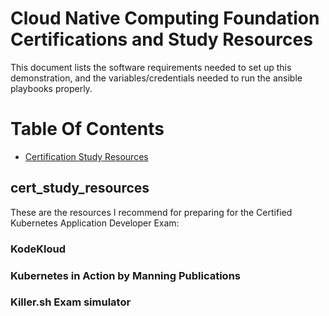 # Cloud Native Computing Foundation Certifications and Study Resources

This document lists the software requirements needed to set up this demonstration, and the variables/credentials needed to run the ansible playbooks properly.


# Table Of Contents
<!-- - [Why a certification?](#why_a_cert) -->
- [Certification Study Resources](#cert_study_resources)
<!-- - [Variables](#variables)
  * [default-vars.yml](#default-variables)
  * [linux_users.yml](#linux-users)
- [Credentials](#credentials)
  * [gmail_creds.yml](#gmail-credentials)
  * [redhat-activation-key.yml](#redhat-activation-key)
  * [snow_creds.yml](#servicenow-credentials)
  * [tower_creds.yml](#tower-credentials)
  * [vault_creds.yml](#hashicorp-vault-credentials) -->

<!-- ## why_a_cert -->

## cert_study_resources

These are the resources I recommend for preparing for the Certified Kubernetes Application Developer Exam:
### KodeKloud

### Kubernetes in Action by Manning Publications

### Killer.sh Exam simulator
